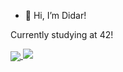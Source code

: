 - 👋 Hi, I’m Didar!

Currently studying at 42!

<a href="https://github.com/anuraghazra/github-readme-stats">
  <img align="center" src="https://github-readme-stats.vercel.app/api?username=doreshev&count_private=true&show_icons=true&theme=transparent" />
</a>


<a href="https://github.com/anuraghazra/github-readme-stats">
  <img align="right-bottom" src="https://github-readme-stats.vercel.app/api/top-langs/?username=doreshev&layout=compact&theme=transparent" />
</a>
